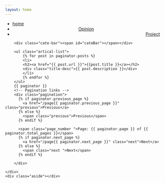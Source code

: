 ```yaml
---
layout: home
---
```


<div class="index-content blog">
    <div class="section">
        <ul class="artical-cate">
            <li class="on"><a href="/"><span>home</span></a></li>
            <li style="text-align:center"><a href="/opinion"><span>Opinion</span></a></li>
            <li style="text-align:right"><a href="/project"><span>Project</span></a></li>
        </ul>
        
        <div class="cate-bar"><span id="cateBar"></span></div>
        
        <ul class="artical-list">
            {% for post in paginator.posts %}
            <li>
            <h2><a href="{{ post.url }}">{{post.title }}</a></h2>
            <div class="title-desc">{{ post.description }}</div>
            </li>
            {% endfor %}
        </ul>
        {{ paginator }}
        <!-- Pagination links -->
        <div class="pagination">
          {% if paginator.previous_page %}
            <a href="/page{{ paginator.previous_page }}" class="previous">Previous</a>
          {% else %}
            <span class="previous">Previous</span>
          {% endif %}
          
          <span class="page_number ">Page: {{ paginator.page }} of {{ paginator.total_pages }}</span>
          {% if paginator.next_page %}
            <a href="/page{{ paginator.next_page }}" class="next">Next</a>
          {% else %}
            <span class="next ">Next</span>
          {% endif %}
          
        </div>
        
    </div>
    <div class="aside"></div>
</div>

